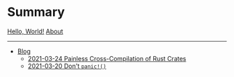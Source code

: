 # Summary

[Hello, World!](./hello_world.md)
[About](./about.md)

----

* [Blog]()
  * [2021-03-24 Painless Cross-Compilation of Rust Crates](./blog/2021-03-24_Rust-Cross.md)
  * [2021-03-20 Don't `panic!()`](./blog/2021-03-20_Dont-Panic.md)
